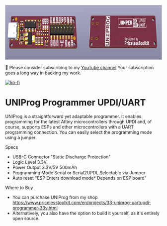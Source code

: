 <img src="https://raw.githubusercontent.com/PricelessToolkit/UNIProg_Programmer/main/img/3D-Ren.jpg" width="830" height="175"/>

🤗 Please consider subscribing to my [YouTube channel](https://www.youtube.com/@PricelessToolkit/videos)
Your subscription goes a long way in backing my work.


[![ko-fi](https://ko-fi.com/img/githubbutton_sm.svg)](https://ko-fi.com/U6U2QLAF8)

# UNIProg Programmer UPDI/UART

UNIProg is a straightforward yet adaptable programmer. It enables programming for the latest Attiny microcontrollers through UPDI and, of course, supports ESPs and other microcontrollers with a UART programming connection. You can easily select the programming mode using a jumper.

Specs
- USB-C Connector "Static Discharge Protection" 
- Logic Level  3.3V
- Power Output 3.3V/5V 500mAh
- Programming Mode Serial or Serial2UPDI, Selectable via Jumper
-  Auto reset "ESP Enters download mode* Depends on ESP board"



Where to Buy
- You can purchase UNIProg from my shop https://www.pricelesstoolkit.com/en/projects/33-uniprog-uartupdi-programmer-33v.html 
-  Alternatively, you also have the option to build it yourself, as it's entirely open source.

